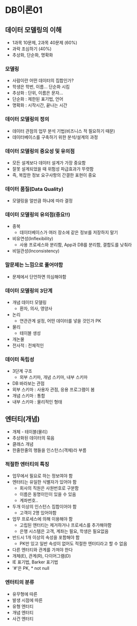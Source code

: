 # DB이론01

## 데이터 모델링의 이해
- 1과목 10문제, 2과목 40문제 (60%)
- 과락 조심하기 (40%)
- 추상화, 단순화, 명확화
### 모델링
- 사람이란 어떤 데이터의 집합인가?
- 학생은 학번, 이름... 단순화 시킴
- 추상화 : 단위, 이름은 문자...
- 단순화 : 제한된 표기법, 언어
- 명확화 : 시작시간, 끝나는 시간
### 데이터 모델링의 정의
- 데이터 관점의 업무 분석 기법(비즈니스 적 필요하기 때문)
- 데이터베이스를 구축하기 위한 분석/설계의 과정
### 데이터 모델링의 중요성 및 유의점
- 모든 설계보다 데이터 설계가 가장 중요함
- 잘못 설계되었을 때 위험성 파급효과가 뚜렷함
- 즉, 복잡한 정보 요구사항의 간결한 표현이 중요
### 데이터 품질(Data Quality)
- 모델링을 얼만큼 하냐에 따라 결정
### 데이터 모델링의 유의점(중요!!)
- 중복
  - 데이터베이스가 여러 장소에 같은 정보를 저장하지 말기
- 비유연성(Inflexibility)
  - 사용 프로세스와 분리함, App과 DB를 분리함, 결합도를 낮춰라
- 비일관성(Inconsistency)

### 말문제는 느낌으로 풀어야함
- 문제에서 단언하면 의심해야함

### 데이터 모델링의 3단계
- 개념 데이터 모델링
  - 환자, 의사, 영양사
- 논리 
  - 연관관계 설정, 어떤 데이터를 넣을 것인가 PK
- 물리
  - 테이블 생성
- 개논물
- 전사적 : 전체적인

### 데이터 독립성
- 3단계 구조
  - 외부 스키마, 개념 스키마, 내부 스키마
- DB 바라보는 관점
- 외부 스키마 : 사용자 관점, 응용 프로그램이 봄
- 개념 스키마 : 통합
- 내부 스키마 : 물리적인 형태


## 엔터티(개념)
- 개체 - 테이블(물리)
- 추상화된 데이터의 묶음
- 클래스 개념
- 한줄한줄의 행들을 인스턴스(객체)라 부름

### 적절한 엔터티의 특징
- 업무에서 필요로 하는 정보여야 함
- 엔터티는 유일한 식별자가 있어야 함
  - 회사의 직원은 사원번호로 구분함
  - 이름은 동명이인이 있을 수 있음
  - 계좌번호..
- 두개 이상의 인스턴스 집합이어야 함
  - 고객이 2명 있어야함
- 업무 프로세스에 의해 이용해야 함
  - 고립된 엔터티는 제거하거나 프로세스를 추가해야함
  - 은행 시스템은 고객, 계좌는 필요, 학생은 필요없음
- 반드시 1개 이상의 속성을 포함해야 함
  - PK만 있고 일반 속성이 없어도 적절한 엔터티라고 할 수 없음
- 다른 엔터티와 관계를 가져야 한다
- 개체(E), 관계(R), 다이어그램(D)
- IE 표기법, Barker 표기법
- '#'은 PK, * not null

### 엔터티의 분류
- 유무형에 따른
- 발생 시점에 따른
- 유형 엔터티
- 개념 엔터티
- 사건 엔터티
 